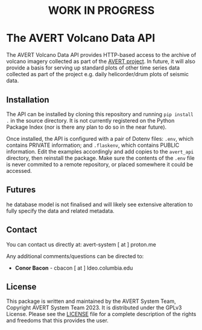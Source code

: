 <h1 align="center">
    <b>WORK IN PROGRESS</b>
</h1>

# The AVERT Volcano Data API
The AVERT Volcano Data API provides HTTP-based access to the archive of volcano imagery collected as part of the [AVERT project](https://vulcan1.ldeo.columbia.edu). In future, it will also provide a basis for serving up standard plots of other time series data collected as part of the project e.g. daily helicorder/drum plots of seismic data.

## Installation
The API can be installed by cloning this repository and running `pip install .` in the source directory. It is not currently registered on the Python Package Index (nor is there any plan to do so in the near future).

Once installed, the API is configured with a pair of Dotenv files: `.env`, which contains PRIVATE information; and `.flaskenv`, which contains PUBLIC information. Edit the examples accordingly and add copies to the `avert_api` directory, then reinstall the package. Make sure the contents of the `.env` file is never commited to a remote repository, or placed somewhere it could be accessed.

## Futures
he database model is not finalised and will likely see extensive alteration to fully specify the data and related metadata.

## Contact
You can contact us directly at: avert-system [ at ] proton.me

Any additional comments/questions can be directed to:
* **Conor Bacon** - cbacon [ at ] ldeo.columbia.edu

## License
This package is written and maintained by the AVERT System Team, Copyright AVERT System Team 2023. It is distributed under the GPLv3 License. Please see the [LICENSE](LICENSE) file for a complete description of the rights and freedoms that this provides the user.

